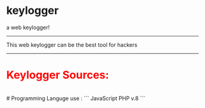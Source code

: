 # keylogger
a web keylogger!

***
This web keylogger can be the best tool for hackers
***

<h1 style="color: red;">
Keylogger Sources:
</h1>
<br>
# Programming Languge use :
```
JavaScript
PHP v.8
```
<br>
